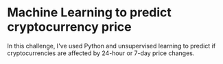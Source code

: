 # Machine Learning to predict cryptocurrency price



In this challenge, I've used Python and unsupervised learning to predict if cryptocurrencies are affected by 24-hour or 7-day price changes.
